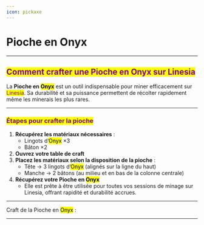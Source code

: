 ```yaml
---
icon: pickaxe
---
```


# Pioche en Onyx

***

## <mark style="color:purple;">Comment crafter une Pioche en Onyx sur Linesia</mark>

La **Pioche en&#x20;**<mark style="color:$danger;">**Onyx**</mark> est un outil indispensable pour miner efficacement sur <mark style="color:purple;">Linesia</mark>. Sa durabilité et sa puissance permettent de récolter rapidement même les minerais les plus rares.

***

### <mark style="color:purple;">Étapes pour crafter la pioche</mark>

1. **Récupérez les matériaux nécessaires** :
   * Lingots d’<mark style="color:$danger;">Onyx</mark> ×3
   * Bâton ×2
2. **Ouvrez votre table de craft**
3. **Placez les matériaux selon la disposition de la pioche** :
   * Tête → 3 lingots d’<mark style="color:$danger;">Onyx</mark> (alignés sur la ligne du haut)
   * Manche → 2 bâtons (au milieu et en bas de la colonne centrale)
4. **Récupérez votre Pioche en&#x20;**<mark style="color:$danger;">**Onyx**</mark>
   * Elle est prête à être utilisée pour toutes vos sessions de minage sur Linesia, offrant rapidité et durabilité accrues.

***

Craft de la Pioche en <mark style="color:$danger;">Onyx</mark> :&#x20;



***
